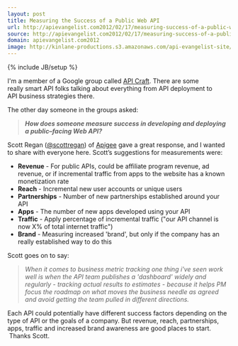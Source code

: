 ```yaml
---
layout: post
title: Measuring the Success of a Public Web API
url: http://apievangelist.com2012/02/17/measuring-success-of-a-public-web-api/
source: http://apievangelist.com2012/02/17/measuring-success-of-a-public-web-api/
domain: apievangelist.com2012
image: http://kinlane-productions.s3.amazonaws.com/api-evangelist-site/blog/API-Craft-Logo.png
---
```

{% include JB/setup %}
<p><a href="http://groups.google.com/group/api-craft"><img style="padding: 15px;" src="http://kinlane-productions.s3.amazonaws.com/api-evangelist/API-Craft-Logo.png" alt="" align="right" /></a>I'm a member of a Google group called <a title="API Craft" href="http://groups.google.com/group/api-craft">API Craft</a>.  There are some really smart API folks talking about everything from API deployment to API business strategies there. &nbsp;</p>
<p>The other day someone in the groups asked:</p>
<blockquote><em><strong>How does someone measure success in developing and deploying a public&ndash;facing Web API?</strong></em></blockquote>
<p>Scott Regan (<a href="https://twitter.com/#!/scottregan">@scottregan</a>) of <a title="Apigee" href="http://www.apigee.com">Apigee</a> gave a great response, and I wanted to share with everyone here.  Scott&rsquo;s suggestions for measurements were:</p>
<ul class="mainlist">
<li><strong>Revenue</strong> - For public APIs, could be affiliate program revenue, ad revenue, or if incremental traffic from apps to the website has a known monetization rate</li>
<li><strong>Reach</strong> -  Incremental new user accounts or unique users</li>
<li><strong>Partnerships</strong> - Number of new partnerships established around your API</li>
<li><strong>Apps</strong> - The number of new apps developed using your API</li>
<li><strong>Traffic</strong> - Apply percentage of incremental traffic ("our API channel is now X% of total internet traffic")</li>
<li><strong>Brand</strong> - Measuring increased 'brand', but only if the company has an really established way to do this</li>
</ul>
<p>Scott goes on to say:</p>
<blockquote><em>When it comes to business metric tracking one thing i've seen work well is when the  API team publishes a 'dashboard'  widely and regularly -   tracking actual results to estimates  -   because it helps PM focus the roadmap on what moves the business needle as agreed and avoid getting the team pulled in different directions.</em></blockquote>
<p>Each API could potentially have different success factors depending on the type of API or the goals of a company.  But revenue, reach, partnerships, apps, traffic and increased brand awareness are good places to start. &nbsp;Thanks Scott.</p>
